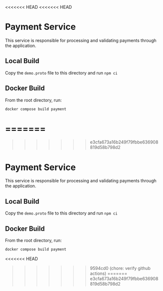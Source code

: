 <<<<<<< HEAD
<<<<<<< HEAD
# Payment Service

This service is responsible for processing and validating payments through the
application.

## Local Build

Copy the `demo.proto` file to this directory and run `npm ci`

## Docker Build

From the root directory, run:

```sh
docker compose build payment
```
=======
=======
>>>>>>> e3cfa673a16b249f79fbbe636908819d58b798d2
# Payment Service

This service is responsible for processing and validating payments through the
application.

## Local Build

Copy the `demo.proto` file to this directory and run `npm ci`

## Docker Build

From the root directory, run:

```sh
docker compose build payment
```
<<<<<<< HEAD
>>>>>>> 9594cd0 (chore: verify github actions)
=======
>>>>>>> e3cfa673a16b249f79fbbe636908819d58b798d2
